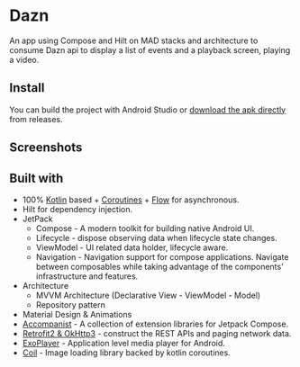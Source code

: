 # Dazn

An app using Compose and Hilt on MAD stacks and architecture to consume Dazn api to display a list of events and a playback screen, playing a video. 

## Install

You can build the project with Android Studio or [download the apk directly](https://github.com/carolinemusyoka/Dazn/blob/master/app/releases/app-debug.apk) from releases.

## Screenshots

## Built with

- 100% [Kotlin](https://kotlinlang.org/) based + [Coroutines](https://github.com/Kotlin/kotlinx.coroutines) + [Flow](https://kotlin.github.io/kotlinx.coroutines/kotlinx-coroutines-core/kotlinx.coroutines.flow/) for asynchronous.
- Hilt for dependency injection.
- JetPack
  - Compose - A modern toolkit for building native Android UI.
  - Lifecycle - dispose observing data when lifecycle state changes.
  - ViewModel - UI related data holder, lifecycle aware.
  - Navigation - Navigation support for compose applications. Navigate between composables while taking advantage of the components' infrastructure and features. 
- Architecture
  - MVVM Architecture (Declarative View - ViewModel - Model)
  - Repository pattern
- Material Design & Animations
- [Accompanist](https://github.com/google/accompanist) - A collection of extension libraries for Jetpack Compose.
- [Retrofit2 & OkHttp3](https://github.com/square/retrofit) - construct the REST APIs and paging network data.
- [ExoPlayer](https://exoplayer.dev/) - Application level media player for Android. 
- [Coil](https://coil-kt.github.io/coil/) - Image loading library backed by kotlin coroutines.
